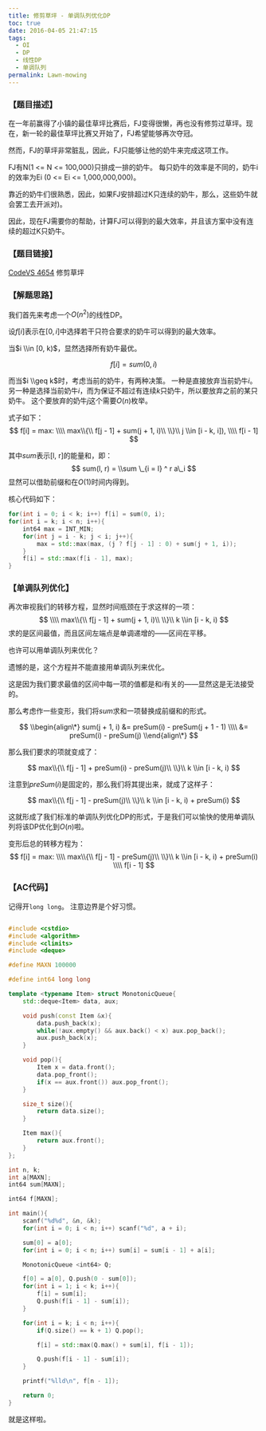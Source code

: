 ```yaml
---
title: 修剪草坪 - 单调队列优化DP
toc: true
date: 2016-04-05 21:47:15
tags: 
  - OI
  - DP
  - 线性DP
  - 单调队列
permalink: Lawn-mowing
---
```


### 【题目描述】
在一年前赢得了小镇的最佳草坪比赛后，FJ变得很懒，再也没有修剪过草坪。现在，新一轮的最佳草坪比赛又开始了，FJ希望能够再次夺冠。

然而，FJ的草坪非常脏乱，因此，FJ只能够让他的奶牛来完成这项工作。

FJ有N(1 <= N <= 100,000)只排成一排的奶牛。
每只奶牛的效率是不同的，奶牛i的效率为Ei (0 <= Ei <= 1,000,000,000)。

靠近的奶牛们很熟悉，因此，如果FJ安排超过K只连续的奶牛，那么，这些奶牛就会罢工去开派对)。

因此，现在FJ需要你的帮助，计算FJ可以得到的最大效率，并且该方案中没有连续的超过K只奶牛。

### 【题目链接】
[CodeVS 4654](http://codevs.cn/problem/4654/) 修剪草坪

<!--more-->

### 【解题思路】
我们首先来考虑一个$O(n^2)$的线性DP。

设$f[i]$表示在$[0,i]$中选择若干只符合要求的奶牛可以得到的最大效率。

当$i \\in [0, k)$，显然选择所有奶牛最优。

$$
f[i] = sum(0, i)
$$

而当$i \\geq k$时，考虑当前的奶牛，有两种决策。
一种是直接放弃当前奶牛$i$。
另一种是选择当前奶牛$i$，而为保证不超过有连续$k$只奶牛，所以要放弃之前的某只奶牛。
这个要放弃的奶牛$j$这个需要$O(n)$枚举。

式子如下：
$$
f[i] = max:
\\\\ max\\{\\ f[j - 1] + sum(j + 1, i)\\ \\}\\ j \\in [i - k, i]),
\\\\ f[i - 1]
$$

其中$sum$表示[l, r]的能量和，即：
$$
sum(l, r) = \\sum \_{i = l} ^ r a\_i
$$
显然可以借助前缀和在$O(1)$时间内得到。

核心代码如下：
```c++
for(int i = 0; i < k; i++) f[i] = sum(0, i);
for(int i = k; i < n; i++){
    int64 max = INT_MIN;
    for(int j = i - k; j < i; j++){
        max = std::max(max, (j ? f[j - 1] : 0) + sum(j + 1, i));
    }
    f[i] = std::max(f[i - 1], max);
}
```

### 【单调队列优化】
再次审视我们的转移方程，显然时间瓶颈在于求这样的一项：
$$
\\\\ max\\{\\ f[j - 1] + sum(j + 1, i)\\ \\}\\ k \\in [i - k, i)
$$
求的是区间最值，而且区间左端点是单调递增的——区间在平移。

也许可以用单调队列来优化？

遗憾的是，这个方程并不能直接用单调队列来优化。

这是因为我们要求最值的区间中每一项的值都是和$i$有关的——显然这是无法接受的。

那么考虑作一些变形，我们将$sum$求和一项替换成前缀和的形式。

$$
\\begin{align\*}
sum(j + 1, i) &= preSum(i) - preSum(j + 1 - 1)
\\\\  &= preSum(i) - preSum(j) 
\\end{align\*}
$$

那么我们要求的项就变成了：

$$
max\\{\\ f[j - 1] + preSum(i) - preSum(j)\\ \\}\\ k \\in [i - k, i)
$$

注意到$preSum(i)$是固定的，那么我们将其提出来，就成了这样子：

$$
max\\{\\ f[j - 1] - preSum(j)\\ \\}\\ k \\in [i - k, i) + preSum(i)
$$

这就形成了我们标准的单调队列优化DP的形式，于是我们可以愉快的使用单调队列将该DP优化到$O(n)$啦。

变形后总的转移方程为：
$$
f[i] = max:
\\\\ max\\{\\ f[j - 1] - preSum(j)\\ \\}\\ k \\in [i - k, i) + preSum(i)
\\\\ f[i - 1]
$$

### 【AC代码】
记得开`long long`。
注意边界是个好习惯。
```c++

#include <cstdio>
#include <algorithm>
#include <climits>
#include <deque>

#define MAXN 100000

#define int64 long long

template <typename Item> struct MonotonicQueue{
    std::deque<Item> data, aux;

    void push(const Item &x){
        data.push_back(x);
        while(!aux.empty() && aux.back() < x) aux.pop_back();
        aux.push_back(x);
    }

    void pop(){
        Item x = data.front();
        data.pop_front();
        if(x == aux.front()) aux.pop_front();
    }

    size_t size(){
        return data.size();
    }

    Item max(){
        return aux.front();
    }
};

int n, k;
int a[MAXN];
int64 sum[MAXN];

int64 f[MAXN];

int main(){
    scanf("%d%d", &n, &k);
    for(int i = 0; i < n; i++) scanf("%d", a + i);

    sum[0] = a[0];
    for(int i = 0; i < n; i++) sum[i] = sum[i - 1] + a[i];

    MonotonicQueue <int64> Q;

    f[0] = a[0], Q.push(0 - sum[0]);
    for(int i = 1; i < k; i++){
        f[i] = sum[i];
        Q.push(f[i - 1] - sum[i]);
    }

    for(int i = k; i < n; i++){
        if(Q.size() == k + 1) Q.pop();

        f[i] = std::max(Q.max() + sum[i], f[i - 1]);

        Q.push(f[i - 1] - sum[i]);
    }

    printf("%lld\n", f[n - 1]);

    return 0;
}
```

就是这样啦。
